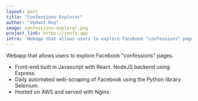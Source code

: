 ```yaml
---
layout: post
title: "Confessions Explorer"
author: "Vedant Roy"
image: confessions-explorer.png
project_link: https://confs.app
intro: 'Webapp that allows users to explore Facebook "confessions" pages.'
---
```

Webapp that allows users to explore Facebook "confessions" pages.

* Front-end built in Javascript with React. NodeJS backend using Express.
* Daily automated web-scraping of Facebook using the Python library Selenium.
* Hosted on AWS and served with Nginx.
